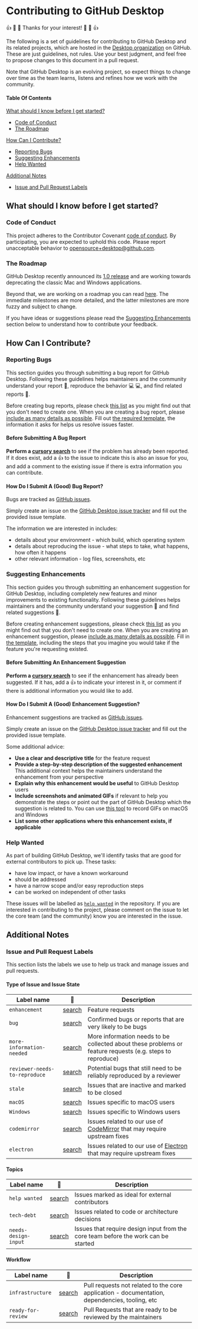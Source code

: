 # Contributing to GitHub Desktop

:+1: :tada: :sparkling_heart: Thanks for your interest! :sparkling_heart: :tada: :+1:

The following is a set of guidelines for contributing to GitHub Desktop and its
related projects, which are hosted in the [Desktop organization](https://github.com/desktop)
on GitHub. These are just guidelines, not rules. Use your best judgment, and
feel free to propose changes to this document in a pull request.

Note that GitHub Desktop is an evolving project, so expect things to change over
time as the team learns, listens and refines how we work with the community.

#### Table Of Contents

[What should I know before I get started?](#what-should-i-know-before-i-get-started)
  * [Code of Conduct](#code-of-conduct)
  * [The Roadmap](#the-roadmap)

[How Can I Contribute?](#how-can-i-contribute)
  * [Reporting Bugs](#reporting-bugs)
  * [Suggesting Enhancements](#suggesting-enhancements)
  * [Help Wanted](#help-wanted)

[Additional Notes](#additional-notes)
  * [Issue and Pull Request Labels](#issue-and-pull-request-labels)

## What should I know before I get started?

### Code of Conduct

This project adheres to the Contributor Covenant [code of conduct](../CODE_OF_CONDUCT.md).
By participating, you are expected to uphold this code.
Please report unacceptable behavior to [opensource+desktop@github.com](mailto:opensource+desktop@github.com).

### The Roadmap

GitHub Desktop recently announced its
[1.0 release](https://github.com/blog/2437-announcing-github-desktop-1-0) and
are working towards deprecating the classic Mac and Windows applications.

Beyond that, we are working on a roadmap you can read [here](https://github.com/desktop/desktop/blob/master/docs/process/roadmap.md).
The immediate milestones are more detailed, and the latter milestones are more
fuzzy and subject to change.

If you have ideas or suggestions please read the
[Suggesting Enhancements](#suggesting-enhancements) section below to understand
how to contribute your feedback.

## How Can I Contribute?

### Reporting Bugs

This section guides you through submitting a bug report for GitHub Desktop.
Following these guidelines helps maintainers and the community understand your
report :pencil:, reproduce the behavior :computer: :computer:, and find related
reports :mag_right:.

Before creating bug reports, please check [this list](#before-submitting-a-bug-report)
as you might find out that you don't need to create one. When you are creating
a bug report, please [include as many details as possible](#how-do-i-submit-a-good-bug-report).
Fill out [the required template](ISSUE_TEMPLATE.md), the information
it asks for helps us resolve issues faster.

#### Before Submitting A Bug Report

**Perform a [cursory search](https://github.com/desktop/desktop/labels/bug)**
to see if the problem has already been reported. If it does exist, add a
:thumbsup: to the issue to indicate this is also an issue for you, and add a
comment to the existing issue if there is extra information you can contribute.

#### How Do I Submit A (Good) Bug Report?

Bugs are tracked as [GitHub issues](https://guides.github.com/features/issues/).

Simply create an issue on the [GitHub Desktop issue tracker](https://github.com/desktop/desktop/issues/new?template=bug_report.md)
and fill out the provided issue template.

The information we are interested in includes:

 - details about your environment - which build, which operating system
 - details about reproducing the issue - what steps to take, what happens, how
   often it happens
 - other relevant information - log files, screenshots, etc

### Suggesting Enhancements

This section guides you through submitting an enhancement suggestion for
GitHub Desktop, including completely new features and minor improvements to
existing functionality. Following these guidelines helps maintainers and the
community understand your suggestion :pencil: and find related suggestions
:mag_right:.

Before creating enhancement suggestions, please check [this list](#before-submitting-an-enhancement-suggestion)
as you might find out that you don't need to create one. When you are creating
an enhancement suggestion, please [include as many details as possible](#how-do-i-submit-a-good-enhancement-suggestion).
Fill in [the template](ISSUE_TEMPLATE.md), including the steps
that you imagine you would take if the feature you're requesting existed.

#### Before Submitting An Enhancement Suggestion

**Perform a [cursory search](https://github.com/desktop/desktop/labels/enhancement)**
to see if the enhancement has already been suggested. If it has, add a
:thumbsup: to indicate your interest in it, or comment if there is additional
information you would like to add.

#### How Do I Submit A (Good) Enhancement Suggestion?

Enhancement suggestions are tracked as [GitHub issues](https://guides.github.com/features/issues/).

Simply create an issue on the [GitHub Desktop issue tracker](https://github.com/desktop/desktop/issues/new?template=feature_request.md)
and fill out the provided issue template.

Some additional advice:

* **Use a clear and descriptive title** for the feature request
* **Provide a step-by-step description of the suggested enhancement**
  This additional context helps the maintainers understand the enhancement from
  your perspective
* **Explain why this enhancement would be useful** to GitHub Desktop users
* **Include screenshots and animated GIFs** if relevant to help you demonstrate
  the steps or point out the part of GitHub Desktop which the suggestion is
  related to. You can use [this tool](http://www.cockos.com/licecap/) to record
  GIFs on macOS and Windows
* **List some other applications where this enhancement exists, if applicable**

### Help Wanted

As part of building GitHub Desktop, we'll identify tasks that are good for
external contributors to pick up. These tasks:

 - have low impact, or have a known workaround
 - should be addressed
 - have a narrow scope and/or easy reproduction steps
 - can be worked on independent of other tasks

These issues will be labelled as [`help wanted`](https://github.com/desktop/desktop/labels/help%20wanted)
in the repository. If you are interested in contributing to the project, please
comment on the issue to let the core team (and the community) know you are
interested in the issue.

## Additional Notes

### Issue and Pull Request Labels

This section lists the labels we use to help us track and manage issues and
pull requests.

#### Type of Issue and Issue State

| Label name | :mag_right: | Description |
| --- | --- | --- |
| `enhancement` | [search](https://github.com/desktop/desktop/labels/enhancement) | Feature requests |
| `bug` | [search](https://github.com/desktop/desktop/labels/bug)  | Confirmed bugs or reports that are very likely to be bugs |
| `more-information-needed` | [search](https://github.com/desktop/desktop/labels/more-information-needed) | More information needs to be collected about these problems or feature requests (e.g. steps to reproduce) |
| `reviewer-needs-to-reproduce` | [search](https://github.com/desktop/desktop/labels/reviewer-needs-to-reproduce)  | Potential bugs that still need to be reliably reproduced by a reviewer |
| `stale` | [search](https://github.com/desktop/desktop/labels/stale) | Issues that are inactive and marked to be closed |
| `macOS` | [search](https://github.com/desktop/desktop/labels/macOS)  | Issues specific to macOS users |
| `Windows` | [search](https://github.com/desktop/desktop/labels/Windows)  | Issues specific to Windows users |
| `codemirror` | [search](https://github.com/desktop/desktop/labels/codemirror)  | Issues related to our use of [CodeMirror](https://codemirror.net/) that may require upstream fixes |
| `electron` | [search](https://github.com/desktop/desktop/labels/electron) | Issues related to our use of [Electron](https://electron.atom.io) that may require upstream fixes |

#### Topics

| Label name | :mag_right: | Description |
| --- | --- | --- |
| `help wanted` | [search](https://github.com/desktop/desktop/labels/help%20wanted)  | Issues marked as ideal for external contributors |
| `tech-debt` | [search](https://github.com/desktop/desktop/labels/tech-debt) | Issues related to code or architecture decisions |
| `needs-design-input` | [search](https://github.com/desktop/desktop/labels/needs-design-input)  | Issues that require design input from the core team before the work can be started |

#### Workflow

| Label name | :mag_right: | Description |
| --- | --- | --- |
| `infrastructure` | [search](https://github.com/desktop/desktop/labels/infrastructure) | Pull requests not related to the core application - documentation, dependencies, tooling, etc |
| `ready-for-review` | [search](https://github.com/desktop/desktop/labels/ready-for-review)  | Pull Requests that are ready to be reviewed by the maintainers |
